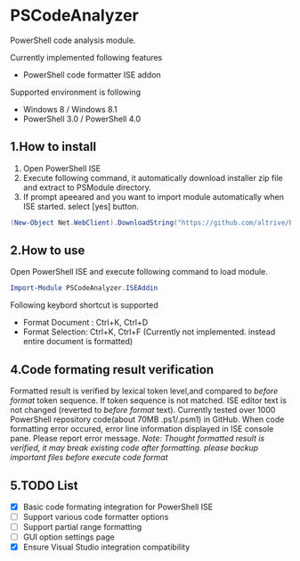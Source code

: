 PSCodeAnalyzer
==============
PowerShell code analysis module.

Currently implemented following features
- PowerShell code formatter ISE addon

Supported environment is following
- Windows 8 / Windows 8.1
- PowerShell 3.0 / PowerShell 4.0

1.How to install
---------------
1. Open PowerShell ISE
2. Execute following command, it automatically download installer zip file and extract to PSModule directory.
3. If prompt apeeared and you want to import module automatically when ISE started. select [yes] button.

``` powershell
(New-Object Net.WebClient).DownloadString("https://github.com/altrive/PSCodeAnalyzer/blob/master/Installer/PSCodeAnalyzer.zip") | Invoke-Expression -Verbose
```

2.How to use
--------------------
Open PowerShell ISE and execute following command to load module.
``` powershell
Import-Module PSCodeAnalyzer.ISEAddin
```

Following keybord shortcut is supported
- Format Document : Ctrl+K, Ctrl+D
- Format Selection: Ctrl+K, Ctrl+F (Currently not implemented. instead entire document is formatted)


4.Code formating result verification
-------------------
Formatted result is verified by lexical token level,and compared to *before format* token sequence. 
If token sequence is not matched. ISE editor text is not changed (reverted to *before format* text).
Currently tested over 1000 PowerShell repository code(about 70MB .ps1/.psm1) in GitHub.
When code formatting error occured, error line information displayed in ISE console pane. Please report error message.
*Note: Thought formatted result is verified, it may break existing code after formatting. please backup important files before execute code format*

5.TODO List
---------------
- [x] Basic code formating integration for PowerShell ISE
- [ ] Support various code formatter options
- [ ] Support partial range formatting
- [ ] GUI option settings page
- [x] Ensure Visual Studio integration compatibility
